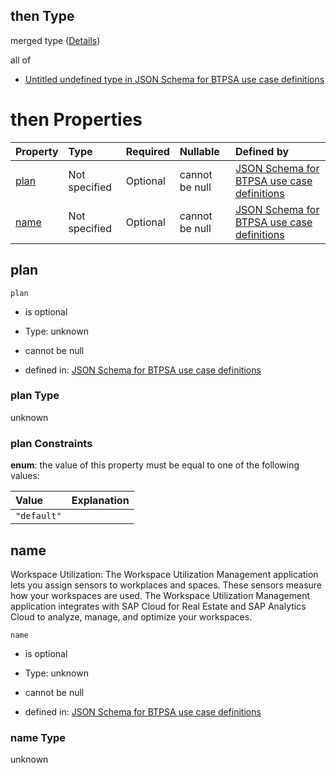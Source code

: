 ## then Type

merged type ([Details](btpsa-usecase-properties-services-items-allof-2-then-allof-49-then.md))

all of

*   [Untitled undefined type in JSON Schema for BTPSA use case definitions](btpsa-usecase-properties-services-items-allof-2-then-allof-49-then-allof-0.md "check type definition")

# then Properties

| Property      | Type          | Required | Nullable       | Defined by                                                                                                                                                                                                            |
| :------------ | :------------ | :------- | :------------- | :-------------------------------------------------------------------------------------------------------------------------------------------------------------------------------------------------------------------- |
| [plan](#plan) | Not specified | Optional | cannot be null | [JSON Schema for BTPSA use case definitions](btpsa-usecase-properties-services-items-allof-2-then-allof-49-then-properties-plan.md "undefined#/properties/services/items/allOf/2/then/allOf/49/then/properties/plan") |
| [name](#name) | Not specified | Optional | cannot be null | [JSON Schema for BTPSA use case definitions](btpsa-usecase-properties-services-items-allof-2-then-allof-49-then-properties-name.md "undefined#/properties/services/items/allOf/2/then/allOf/49/then/properties/name") |

## plan



`plan`

*   is optional

*   Type: unknown

*   cannot be null

*   defined in: [JSON Schema for BTPSA use case definitions](btpsa-usecase-properties-services-items-allof-2-then-allof-49-then-properties-plan.md "undefined#/properties/services/items/allOf/2/then/allOf/49/then/properties/plan")

### plan Type

unknown

### plan Constraints

**enum**: the value of this property must be equal to one of the following values:

| Value       | Explanation |
| :---------- | :---------- |
| `"default"` |             |

## name

Workspace Utilization: The Workspace Utilization Management application lets you assign sensors to workplaces and spaces. These sensors measure how your workspaces are used. The Workspace Utilization Management application integrates with SAP Cloud for Real Estate and SAP Analytics Cloud to analyze, manage, and optimize your workspaces.

`name`

*   is optional

*   Type: unknown

*   cannot be null

*   defined in: [JSON Schema for BTPSA use case definitions](btpsa-usecase-properties-services-items-allof-2-then-allof-49-then-properties-name.md "undefined#/properties/services/items/allOf/2/then/allOf/49/then/properties/name")

### name Type

unknown
